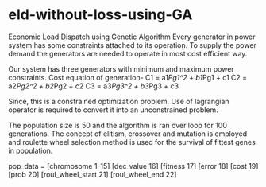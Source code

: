 # eld-without-loss-using-GA
Economic Load Dispatch using Genetic Algorithm
Every generator in power system has some constraints attached to its operation. To supply the power demand the generators are needed to operate in most cost efficient way.

Our system has three generators with minimum and maximum power constraints.
Cost equation of generation-
C1 = a1*Pg1^2 + b1*Pg1 + c1
C2 = a2*Pg2^2 + b2*Pg2 + c2
C3 = a3*Pg3^2 + b3*Pg3 + c3

Since, this is a constrained optimization problem. Use of lagrangian operator is required to convert it into an unconstrained problem.

The population size is 50 and the algorithm is ran over loop for 100 generations. 
The concept of elitism, crossover and mutation is employed and roulette wheel selection method is used for the survival of fittest genes in population.

pop_data = [chromosome 1-15] [dec_value 16] [fitness 17] [error 18] [cost 19] [prob 20] [roul_wheel_start 21] [roul_wheel_end 22]
